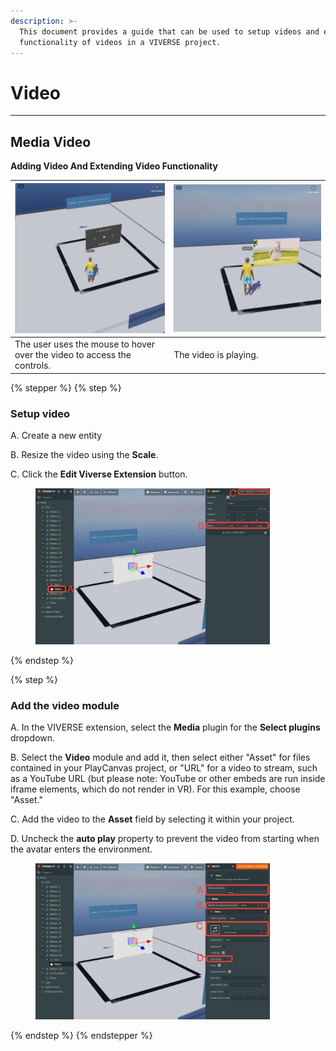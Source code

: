 ```yaml
---
description: >-
  This document provides a guide that can be used to setup videos and extend the
  functionality of videos in a VIVERSE project.
---
```


# Video

***

## Media Video

**Adding Video And Extending Video Functionality**

| <img src="../../../.gitbook/assets/image (25).png" alt="" data-size="original"> | <img src="../../../.gitbook/assets/image (26).png" alt="" data-size="original"> |
| ------------------------------------------------------------------------------- | ------------------------------------------------------------------------------- |
| The user uses the mouse to hover over the video to access the controls.         | The video is playing.                                                           |



{% stepper %}
{% step %}
### Setup video

A. Create a new entity

B. Resize the video using the **Scale**.

C. Click the **Edit Viverse Extension** button.

<figure><img src="../../../.gitbook/assets/image (27).png" alt="" width="375"><figcaption></figcaption></figure>
{% endstep %}

{% step %}
### Add the video module

A. In the VIVERSE extension, select the **Media** plugin for the **Select plugins** dropdown.

B. Select the **Video** module and add it, then select either "Asset" for files contained in your PlayCanvas project, or "URL" for a video to stream, such as a YouTube URL (but please note: YouTube or other embeds are run inside iframe elements, which do not render in VR). For this example, choose "Asset."

C. Add the video to the **Asset** field by selecting it within your project.

D. Uncheck the **auto play** property to prevent the video from starting when the avatar enters the environment.

<figure><img src="../../../.gitbook/assets/image (28).png" alt="" width="375"><figcaption></figcaption></figure>
{% endstep %}
{% endstepper %}

